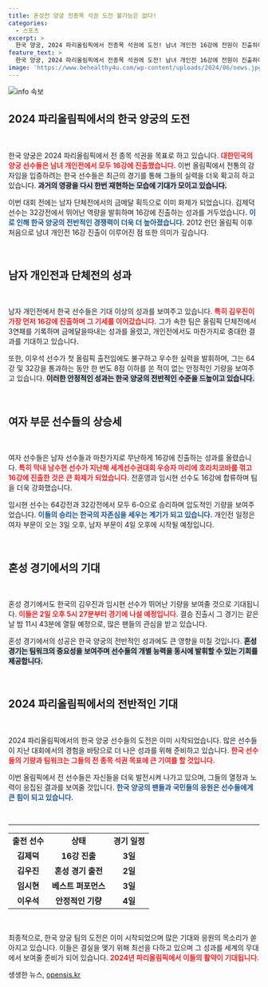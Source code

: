 ```yaml
---
title: 혼성전 양궁 전종목 석권 도전 불가능은 없다!
categories:
  - 스포츠
excerpt: >
  한국 양궁, 2024 파리올림픽에서 전종목 석권에 도전! 남녀 개인전 16강에 전원이 진출하며 역사적인 순간을 맞았다. 혼성 경기까지 기대되는 한국 선수들의 화려한 활약을 클릭으로 확인해보세요!
feature_text: >
  한국 양궁, 2024 파리올림픽에서 전종목 석권에 도전! 남녀 개인전 16강에 전원이 진출하며 역사적인 순간을 맞았다. 혼성 경기까지 기대되는 한국 선수들의 화려한 활약을 클릭으로 확인해보세요!
image: 'https://www.behealthy4u.com/wp-content/uploads/2024/06/news.jpg'
---
```


<p><img src="https://www.behealthy4u.com/wp-content/uploads/2024/06/news.jpg" alt="info 속보" /></p>

<h2 data-ke-size="size26">2024 파리올림픽에서의 한국 양궁의 도전</h2>

<p data-ke-size="size16">&nbsp;</p>

<p>한국 양궁은 2024 파리올림픽에서 전 종목 석권을 목표로 하고 있습니다. <b><span style="color: #ee2323;">대한민국의 양궁 선수들은 남녀 개인전에서 모두 16강에 진출했습니다.</span></b> 이번 올림픽에서 전통의 강자임을 입증하려는 한국 선수들은 최근의 경기를 통해 그들의 실력을 더욱 확고히 하고 있습니다. <b><span style="background-color: #21538527;">과거의 영광을 다시 한번 재현하는 모습에 기대가 모이고 있습니다.</span></b> </p>

<p>이번 대회 전에는 남자 단체전에서의 금메달 획득으로 이미 화제가 되었습니다. 김제덕 선수는 32강전에서 뛰어난 역량을 발휘하며 16강에 진출하는 성과를 거두었습니다. <b><span style="color: #1a5490;">이로 인해 한국 양궁의 전반적인 경쟁력이 더욱 더 높아졌습니다.</span></b> 2012 런던 올림픽 이후 처음으로 남녀 개인전 16강 진출이 이루어진 점 또한 의미가 깊습니다. </p>

<p data-ke-size="size16">&nbsp;</p>

<h2 data-ke-size="size26">남자 개인전과 단체전의 성과</h2>

<p data-ke-size="size16">&nbsp;</p>

<p>남자 개인전에서 한국 선수들은 기대 이상의 성과를 보여주고 있습니다. <b><span style="color: #ee2323;">특히 김우진이 가장 먼저 16강에 진출하며 그 기세를 이어갔습니다.</span></b> 그가 속한 팀은 올림픽 단체전에서 3연패를 기록하며 금메달을따내는 성과를 올렸고, 개인전에서도 마찬가지로 중대한 결과를 기대하고 있습니다. </p>

<p>또한, 이우석 선수가 첫 올림픽 출전임에도 불구하고 우수한 실력을 발휘하며, 그는 64강 및 32강을 통과하는 동안 한 번도 8점 이하를 쏜 적이 없는 안정적인 기량을 보여주고 있습니다. <b><span style="background-color: #21538527;">이러한 안정적인 성과는 한국 양궁의 전반적인 수준을 드높이고 있습니다.</span></b> </p>

<p data-ke-size="size16">&nbsp;</p>

<h2 data-ke-size="size26">여자 부문 선수들의 상승세</h2>

<p data-ke-size="size16">&nbsp;</p>

<p>여자 선수들은 남자 선수들과 마찬가지로 무난하게 16강에 진출하는 성과를 올렸습니다. <b><span style="color: #ee2323;">특히 막내 남수현 선수가 지난해 세계선수권대회 우승자 마리에 호라치코바를 꺾고 16강에 진출한 것은 큰 화제가 되었습니다.</span></b> 전훈영과 임시현 선수도 16강에 합류하며 팀을 더욱 강화했습니다. </p>

<p>임시현 선수는 64강전과 32강전에서 모두 6-0으로 승리하며 압도적인 기량을 보여주었습니다. <b><span style="color: #1a5490;">이들의 승리는 한국의 자존심을 세우는 계기가 되고 있습니다.</span></b> 개인전 일정은 여자 부문이 오는 3일 오후, 남자 부문이 4일 오후에 시작될 예정입니다.</p>

<p data-ke-size="size16">&nbsp;</p>

<h2 data-ke-size="size26">혼성 경기에서의 기대</h2>

<p data-ke-size="size16">&nbsp;</p>

<p>혼성 경기에서도 한국의 김우진과 임시현 선수가 뛰어난 기량을 보여줄 것으로 기대됩니다. <b><span style="color: #ee2323;">이들은 2일 오후 5시 27분부터 경기에 나설 예정입니다.</span></b> 결승 진출시 그 경기는 같은 날 밤 11시 43분에 열릴 예정으로, 많은 팬들의 관심을 받고 있습니다. </p>

<p>혼성 경기에서의 성공은 한국 양궁의 전반적인 성과에도 큰 영향을 미칠 것입니다. <b><span style="background-color: #21538527;">혼성 경기는 팀워크의 중요성을 보여주며 선수들의 개별 능력을 동시에 발휘할 수 있는 기회를 제공합니다.</span></b> </p>

<p data-ke-size="size16">&nbsp;</p>

<h2 data-ke-size="size26">2024 파리올림픽에서의 전반적인 기대</h2>

<p data-ke-size="size16">&nbsp;</p>

<p>2024 파리올림픽에서의 한국 양궁 선수들의 도전은 이미 시작되었습니다. 많은 선수들이 지난 대회에서의 경험을 바탕으로 더 나은 성과를 위해 준비하고 있습니다. <b><span style="color: #ee2323;">한국 선수들의 기량과 팀워크는 그들의 전 종목 석권 목표에 큰 기여를 할 것입니다.</span></b> </p>

<p>이번 올림픽에서 전 선수들은 자신들을 더욱 발전시켜 나가고 있으며, 그들의 열정과 노력이 응집된 결과를 보여줄 것입니다. <b><span style="color: #1a5490;">한국 양궁의 팬들과 국민들의 응원은 선수들에게 큰 힘이 되고 있습니다.</span></b> </p>

<p data-ke-size="size16">&nbsp;</p>

<hr>

<table style="width:100%; border-collapse: collapse;">
  <tr>
    <td style="text-align: center; height: 30px;"><b>출전 선수</b></td>
    <td style="text-align: center; height: 30px;"><b>상태</b></td>
    <td style="text-align: center; height: 30px;"><b>경기 일정</b></td>
  </tr>
  <tr>
    <td style="text-align: center; height: 17px;"><b>김제덕</b></td>
    <td style="text-align: center; height: 17px;"><b>16강 진출</b></td>
    <td style="text-align: center; height: 17px;"><b>3일</b></td>
  </tr>
  <tr>
    <td style="text-align: center; height: 17px;"><b>김우진</b></td>
    <td style="text-align: center; height: 17px;"><b>혼성 경기 출전</b></td>
    <td style="text-align: center; height: 17px;"><b>2일</b></td>
  </tr>
  <tr>
    <td style="text-align: center; height: 17px;"><b>임시현</b></td>
    <td style="text-align: center; height: 17px;"><b>베스트 퍼포먼스</b></td>
    <td style="text-align: center; height: 17px;"><b>3일</b></td>
  </tr>
  <tr>
    <td style="text-align: center; height: 17px;"><b>이우석</b></td>
    <td style="text-align: center; height: 17px;"><b>안정적인 기량</b></td>
    <td style="text-align: center; height: 17px;"><b>4일</b></td>
  </tr>
</table>

<p data-ke-size="size16">&nbsp;</p> 

<p>최종적으로, 한국 양궁 팀의 도전은 이미 시작되었으며 많은 기대와 응원의 목소리가 쏟아지고 있습니다. 이들은 결실을 맺기 위해 최선을 다하고 있으며 그 성과를 세계의 무대에서 보여줄 준비가 되어 있습니다. <b><span style="color: #ee2323;">2024년 파리올림픽에서 이들의 활약이 기대됩니다.</span></b></p>
생생한 뉴스, <a href="https://opensis.kr" rel="dofollow">opensis.kr</a>


